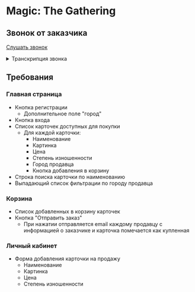 # Magic: The Gathering

## Звонок от заказчика

[Слушать звонок](https://drive.google.com/file/d/1y6D9syEzc2JQP4Qk0kgT-jS8i7kZlATm/view?usp=sharing)

<details>
<summary>Транскрипция звонка</summary>
<p>
Приветики! Меня зовут Мила! Я люблю играть в Magick The Gathering.  Надеюсь, вы знакомы с этой замечательной игрой.

Я хочу создать маркетплейс, где все игроки могут выкладывать свои карточки на продажу. Ну и конечно остальные могут их купить.
Самое важное - это возможность быстрого поиска по названию и фильтрации по городу, в котором находится продавец.

Ну что, справитесь? Я на вас очень рассчитываю. Хорошего дня!
</p>
</details>

## Требования

### Главная страница

* Кнопка регистрации
  * Дополнительное поле "город"
* Кнопка входа
* Список карточек доступных для покупки
  * Для каждой карточки:
    * Наименование
    * Картинка
    * Цена
    * Степень изношенности
    * Город продавца
    * Кнопка добавления в корзину
* Строка поиска карточки по наименованию
* Выпадающий список фильтрации по городу продавца

### Корзина

* Список добавленных в корзину карточек
* Кнопка "Отправить заказ"
  * При нажатии отправляется email каждому продавцу с информацией о заказчике и карточка помечается как купленная

### Личный кабинет

* Форма добавления карточки на продажу
  * Наименование
  * Картинка
  * Цена
  * Степень изношенности

